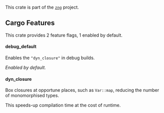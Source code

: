 <!--do doc --readme header-->
This crate is part of the [`zng`](https://github.com/zng-ui/zng?tab=readme-ov-file#crates) project.


<!--do doc --readme features-->
## Cargo Features

This crate provides 2 feature flags, 1 enabled by default.

#### debug_default
Enables the `"dyn_closure"` in debug builds.

*Enabled by default.*

#### dyn_closure
Box closures at opportune places, such as `Var::map`, reducing the number of monomorphised types.

This speeds-up compilation time at the cost of runtime.

<!--do doc --readme #SECTION-END-->


